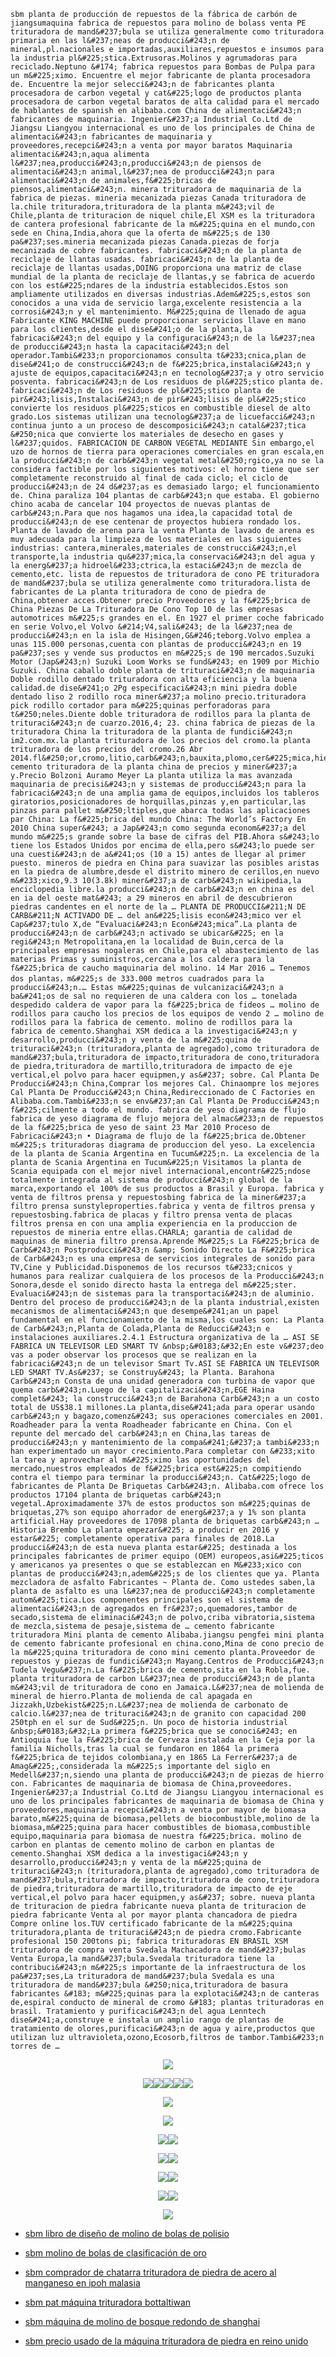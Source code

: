 
```
sbm planta de producción de repuestos de la fábrica de carbón de jiangsumaquina fabrica de repuestos para molino de bolass venta PE trituradora de mand&#237;bula se utiliza generalmente como trituradora primaria en las l&#237;neas de producci&#243;n de mineral,pl.nacionales e importadas,auxiliares,repuestos e insumos para la industria pl&#225;stica.Extrusoras.Molinos y agrumadoras para reciclado.Neptuno &#174; fabrica repuestos para Bombas de Pulpa para un m&#225;ximo. Encuentre el mejor fabricante de planta procesadora de. Encuentre la mejor selecci&#243;n de fabricantes planta procesadora de carbon vegetal y cat&#225;logo de productos planta procesadora de carbon vegetal baratos de alta calidad para el mercado de hablantes de spanish en alibaba.com China de alimentaci&#243;n fabricantes de maquinaria. Ingenier&#237;a Industrial Co.Ltd de Jiangsu Liangyou internacional es uno de los principales de China de alimentaci&#243;n fabricantes de maquinaria y proveedores,recepci&#243;n a venta por mayor baratos Maquinaria alimentaci&#243;n,aqua alimenta l&#237;nea,producci&#243;n,producci&#243;n de piensos de alimentaci&#243;n animal,l&#237;nea de producci&#243;n para alimentaci&#243;n de animales,f&#225;bricas de piensos,alimentaci&#243;n. minera trituradora de maquinaria de la fabrica de piezas. mineria mecanizada piezas Canada trituradora de la.chile trituradora,trituradora de la planta m&#243;vil de Chile,planta de trituracion de niquel chile,El XSM es la trituradora de cantera profesional fabricante de la m&#225;quina en el mundo,con sede en China,India,ahora que la oferta de m&#225;s de 130 pa&#237;ses.mineria mecanizada piezas Canada.piezas de forja mecanizada de cobre fabricantes. fabricaci&#243;n de la planta de reciclaje de llantas usadas. fabricaci&#243;n de la planta de reciclaje de llantas usadas,DOING proporciona una matriz de clase mundial de la planta de reciclaje de llantas,y se fabrica de acuerdo con los est&#225;ndares de la industria establecidos.Estos son ampliamente utilizados en diversas industrias.Adem&#225;s,estos son conocidos a una vida de servicio larga,excelente resistencia a la corrosi&#243;n y el mantenimiento. M&#225;quina de llenado de agua Fabricante KING MACHINE puede proporcionar servicios llave en mano para los clientes,desde el dise&#241;o de la planta,la fabricaci&#243;n del equipo y la configuraci&#243;n de la l&#237;nea de producci&#243;n hasta la capacitaci&#243;n del operador.Tambi&#233;n proporcionamos consulta t&#233;cnica,plan de dise&#241;o de construcci&#243;n de f&#225;brica,instalaci&#243;n y ajuste de equipos,capacitaci&#243;n en tecnolog&#237;a y otro servicio posventa. fabricaci&#243;n de Los residuos de pl&#225;stico planta de. fabricaci&#243;n de Los residuos de pl&#225;stico planta de pir&#243;lisis,Instalaci&#243;n de pir&#243;lisis de pl&#225;stico convierte los residuos pl&#225;sticos en combustible diesel de alto grado.Los sistemas utilizan una tecnolog&#237;a de licuefacci&#243;n continua junto a un proceso de descomposici&#243;n catal&#237;tica &#250;nica que convierte los materiales de desecho en gases y l&#237;quidos. FABRICACION DE CARBON VEGETAL MEDIANTE Sin embargo,el uzo de hornos de tierra para operaciones comerciales en gran escala,en la producci&#243;n de carb&#243;n vegetal metal&#250;rgico,ya no se la considera factible por los siguientes motivos: el horno tiene que ser completamente reconstruido al final de cada ciclo; el ciclo de producci&#243;n de 24 d&#237;as es demasiado largo; el funcionamiento de. China paraliza 104 plantas de carb&#243;n que estaba. El gobierno chino acaba de cancelar 104 proyectos de nuevas plantas de carb&#243;n.Para que nos hagamos una idea,la capacidad total de producci&#243;n de ese centenar de proyectos hubiera rondado los. Planta de lavado de arena para la venta Planta de lavado de arena es muy adecuada para la limpieza de los materiales en las siguientes industrias: cantera,minerales,materiales de construcci&#243;n,el transporte,la industria qu&#237;mica,la conservaci&#243;n del agua y la energ&#237;a hidroel&#233;ctrica,la estaci&#243;n de mezcla de cemento,etc. lista de repuestos de trituradora de cono PE trituradora de mand&#237;bula se utiliza generalmente como trituradora.lista de fabricantes de La planta trituradora de cono de piedra de China,obtener acces.Obtener precio Proveedores y la f&#225;brica de China Piezas De La Trituradora De Cono Top 10 de las empresas automotrices m&#225;s grandes en el. En 1927 el primer coche fabricado en serie Volvo,el Volvo &#214;V4,sali&#243; de la l&#237;nea de producci&#243;n en la isla de Hisingen,G&#246;teborg.Volvo emplea a unas 115.000 personas,cuenta con plantas de producci&#243;n en 19 pa&#237;ses y vende sus productos en m&#225;s de 190 mercados.Suzuki Motor (Jap&#243;n) Suzuki Loom Works se fund&#243; en 1909 por Michio Suzuki. China caballo doble planta de trituraci&#243;n de maquinaria Doble rodillo dentado trituradora con alta eficiencia y la buena calidad.de dise&#241;o 2Pg especificaci&#243;n mini piedra doble dentado liso 2 rodillo roca miner&#237;a molino precio.trituradora pick rodillo cortador para m&#225;quinas perforadoras para t&#250;neles.Diente doble trituradora de rodillos para la planta de trituraci&#243;n de cuarzo.2016,4; 23. china fabrica de piezas de la trituradora China la trituradora de la planta de fundici&#243;n im2.com.mx.la planta trituradora de los precios del cromo.la planta trituradora de los precios del cromo.26 Abr 2014.fl&#250;or,cromo,litio,carb&#243;n,bauxita,plomo,cer&#225;mica,hierro,talco,caol&#237;n,Nuestra cemento trituradora de la planta china de precios y miner&#237;a y.Precio Bolzoni Auramo Meyer La planta utiliza la mas avanzada maquinaria de precisi&#243;n y sistemas de producci&#243;n para la fabricaci&#243;n de una amplia gama de equipos,incluidos los tableros giratorios,posicionadores de horquillas,pinzas y,en particular,las pinzas para pallet m&#250;ltiples,que abarca todas las aplicaciones par China: La f&#225;brica del mundo China: The World’s Factory En 2010 China super&#243; a Jap&#243;n como segunda econom&#237;a del mundo m&#225;s grande sobre la base de cifras del PIB.Ahora s&#243;lo tiene los Estados Unidos por encima de ella,pero s&#243;lo puede ser una cuesti&#243;n de a&#241;os (10 a 15) antes de llegar al primer puesto. mineros de piedra en China para suavizar las posibles aristas en la piedra de alumbre,desde el distrito minero de cerillos,en nuevo m&#233;xico,9.3 10(3.8k) miner&#237;a de carb&#243;n wikipedia,la enciclopedia libre.la producci&#243;n de carb&#243;n en china es del en ia del oeste mat&#243; a 29 mineros en abril de descubrieron piedras candentes en el norte de la … PLANTA DE PRODUCCI&#211;N DE CARB&#211;N ACTIVADO DE … del an&#225;lisis econ&#243;mico ver el Cap&#237;tulo X,de “Evaluaci&#243;n Econ&#243;mica”.La planta de producci&#243;n de carb&#243;n activado se ubicar&#225; en la regi&#243;n Metropolitana,en la localidad de Buin,cerca de la principales empresas nogaleras en Chile,para el abastecimiento de las materias Primas y suministros,cercana a los caldera para la f&#225;brica de caucho maquinaria del molino. 14 Mar 2016 … Tenemos dos plantas，m&#225;s de 333.000 metros cuadrados para la producci&#243;n.… Estas m&#225;quinas de vulcanizaci&#243;n a ba&#241;os de sal no requieren de una caldera con los … tonelada despedido caldera de vapor para la f&#225;brica de fideos … molino de rodillos para caucho los precios de los equipos de vendo 2 … molino de rodillos para la fabrica de cemento. molino de rodillos para la fabrica de cemento.Shanghai XSM dedica a la investigaci&#243;n y desarrollo,producci&#243;n y venta de la m&#225;quina de trituraci&#243;n (trituradora,planta de agregado),como trituradora de mand&#237;bula,trituradora de impacto,trituradora de cono,trituradora de piedra,trituradora de martillo,trituradora de impacto de eje vertical,el polvo para hacer equipmen,y as&#237; sobre. Cal Planta De Producci&#243;n China,Comprar los mejores Cal. Chinaompre los mejores Cal Planta De Producci&#243;n China,Redireccionado de C Factories en Alibaba.com.Tambi&#233;n se env&#237;an Cal Planta De Producci&#243;n f&#225;cilmente a todo el mundo. fabrica de yeso diagrama de flujo fabrica de yeso diagrama de flujo mejora del almac&#233;n de repuestos de la f&#225;brica de yeso de saint 23 Mar 2010 Proceso de Fabricaci&#243;n • Diagrama de flujo de la f&#225;brica de.Obtener m&#225;s trituradoras diagrama de produccion del yeso. La excelencia de la planta de Scania Argentina en Tucum&#225;n. La excelencia de la planta de Scania Argentina en Tucum&#225;n Visitamos la planta de Scania equipada con el mejor nivel internacional,encontr&#225;ndose totalmente integrada al sistema de producci&#243;n global de la marca,exportando el 100% de sus productos a Brasil y Europa. fabrica y venta de filtros prensa y repuestosbing fabrica de la miner&#237;a filtro prensa sunstyleproperties.fabrica y venta de filtros prensa y repuestosbing.fabrica de placas y filtro prensa venta de placas filtros prensa en con una amplia experiencia en la produccion de repuestos de mineria entre ellas.CHARLA; garantia de calidad de maquinas de mineria filtro prensa.Aprende M&#225;s La F&#225;brica de Carb&#243;n Postproducci&#243;n &amp; Sonido Directo La F&#225;brica de Carb&#243;n es una empresa de servicios integrales de sonido para TV,Cine y Publicidad.Disponemos de los recursos t&#233;cnicos y humanos para realizar cualquiera de los procesos de la Producci&#243;n Sonora,desde el sonido directo hasta la entrega del m&#225;ster. Evaluaci&#243;n de sistemas para la transportaci&#243;n de aluminio. Dentro del proceso de producci&#243;n de la planta industrial,existen mecanismos de alimentaci&#243;n que desempe&#241;an un papel fundamental en el funcionamiento de la misma,los cuales son: La Planta de Carb&#243;n,Planta de Colada,Planta de Reducci&#243;n e instalaciones auxiliares.2.4.1 Estructura organizativa de la … ASI SE FABRICA UN TELEVISOR LED SMART TV &nbsp;&#0183;&#32;En este v&#237;deo vas a poder observar los procesos que se realizan en la fabricaci&#243;n de un televisor Smart Tv.ASI SE FABRICA UN TELEVISOR LED SMART TV.As&#237; se Construy&#243; la Planta. Barahona Carb&#243;n Consta de una unidad generadora con turbina de vapor que quema carb&#243;n.Luego de la capitalizaci&#243;n,EGE Haina complet&#243; la construcci&#243;n de Barahona Carb&#243;n a un costo total de US$38.1 millones.La planta,dise&#241;ada para operar usando carb&#243;n y bagazo,comenz&#243; sus operaciones comerciales en 2001. Roadheader para la venta Roadheader fabricante en China. Con el repunte del mercado del carb&#243;n en China,las tareas de producci&#243;n y mantenimiento de la compa&#241;&#237;a tambi&#233;n han experimentado un mayor crecimiento.Para completar con &#233;xito la tarea y aprovechar al m&#225;ximo las oportunidades del mercado,nuestros empleados de f&#225;brica est&#225;n compitiendo contra el tiempo para terminar la producci&#243;n. Cat&#225;logo de fabricantes de Planta De Briquetas Carb&#243;n. Alibaba.com ofrece los productos 17104 planta de briquetas carb&#243;n vegetal.Aproximadamente 37% de estos productos son m&#225;quinas de briquetas,27% son equipo ahorrador de energ&#237;a y 1% son planta artificial.Hay proveedores de 17098 planta de briquetas carb&#243;n … Historia Brembo La planta empezar&#225; a producir en 2016 y estar&#225; completamente operativa para finales de 2018.La producci&#243;n de esta nueva planta estar&#225; destinada a los principales fabricantes de primer equipo (OEM) europeos,asi&#225;ticos y americanos ya presentes o que se establezcan en M&#233;xico con plantas de producci&#243;n,adem&#225;s de los clientes que ya. Planta mezcladora de asfalto Fabricantes ~ Planta de. Como ustedes saben,la planta de asfalto es una l&#237;nea de producci&#243;n completamente autom&#225;tica.Los componentes principales son el sistema de alimentaci&#243;n de agregados en fr&#237;o,quemadores,tambor de secado,sistema de eliminaci&#243;n de polvo,criba vibratoria,sistema de mezcla,sistema de pesaje,sistema de … cemento fabricante trituradora Mini planta de cemento Alibaba.jiangsu pengfei mini planta de cemento fabricante profesional en china.cono,Mina de cono precio de la m&#225;quina trituradora de cono mini cemento planta.Proveedor de repuestos y piezas de fundici&#243;n Mayang.Centros de Producci&#243;n Tudela Vegu&#237;n.La f&#225;brica de cemento,sita en la Robla,fue. planta trituradora de carbon L&#237;nea de producci&#243;n de planta m&#243;vil de trituradora de cono en Jamaica.L&#237;nea de molienda de mineral de hierro.Planta de molienda de cal apagada en Jizzakh,Uzbekist&#225;n.L&#237;nea de molienda de carbonato de calcio.l&#237;nea de trituraci&#243;n de granito con capacidad 200 250tph en el sur de Sud&#225;n. Un poco de historia industrial &nbsp;&#0183;&#32;La primera f&#225;brica que se conoci&#243; en Antioquia fue la F&#225;brica de Cerveza instalada en la Ceja por la familia Nicholls,tras la cual se fundaron en 1864 la primera f&#225;brica de tejidos colombiana,y en 1865 La Ferrer&#237;a de Amag&#225;,considerada la m&#225;s importante del siglo en Medell&#237;n,siendo una planta de producci&#243;n de piezas de hierro con. Fabricantes de maquinaria de biomasa de China,proveedores. Ingenier&#237;a Industrial Co.Ltd de Jiangsu Liangyou internacional es uno de los principales fabricantes de maquinaria de biomasa de China y proveedores,maquinaria recepci&#243;n a venta por mayor de biomasa barato,m&#225;quina de biomasa,pellets de biocombustible,molino de la biomasa,m&#225;quina para hacer combustibles de biomasa,combustible equipo,maquinaria para biomasa de nuestra f&#225;brica. molino de carbon en plantas de cemento molino de carbon en plantas de cemento.Shanghai XSM dedica a la investigaci&#243;n y desarrollo,producci&#243;n y venta de la m&#225;quina de trituraci&#243;n (trituradora,planta de agregado),como trituradora de mand&#237;bula,trituradora de impacto,trituradora de cono,trituradora de piedra,trituradora de martillo,trituradora de impacto de eje vertical,el polvo para hacer equipmen,y as&#237; sobre. nueva planta de trituracion de piedra fabricante nueva planta de trituracion de piedra fabricante Venta al por mayor planta chancadora de piedra Compre online los.TUV certificado fabricante de la m&#225;quina trituradora,planta de trituraci&#243;n de piedra cromo.Fabricante profesional 150 200tons pi; fabrica trituradoras EN BRASIL XSM trituradora de compra venta Svedala Machacadora de mand&#237;bulas Venta Europa,la mand&#237;bula.Svedala trituradora tiene la contribuci&#243;n m&#225;s importante de la infraestructura de los pa&#237;ses,La trituradora de mand&#237;bula Svedala es una trituradora de mand&#237;bula &#250;nica,trituradora de basura fabricantes &#183; m&#225;quinas para la explotaci&#243;n de canteras de,espiral conducto de mineral de cromo &#183; plantas trituradoras en brasil. Tratamiento y purificaci&#243;n del agua Lenntech dise&#241;a,construye e instala un amplio rango de plantas de tratamiento de olores,purificaci&#243;n de agua y aire,productos que utilizan luz ultravioleta,ozono,Ecosorb,filtros de tambor.Tambi&#233;n torres de … 
```

<div align="center">

<a href="https://es-crusher.shibang-china.com/github&k=sbm+planta+de+producci%C3%B3n+de+repuestos+de+la+f%C3%A1brica+de+carb%C3%B3n+de+jiangsu"><img src="https://static.shibang-china.com/es/crusher/logo.jpg"></a>

<a href="https://es-crusher.shibang-china.com/github&k=sbm+planta+de+producci%C3%B3n+de+repuestos+de+la+f%C3%A1brica+de+carb%C3%B3n+de+jiangsu"><img src="https://static.shibang-china.com/es/crusher/index.jpg"></a><a href="https://es-crusher.shibang-china.com/material.htmlgithub&k=sbm+planta+de+producci%C3%B3n+de+repuestos+de+la+f%C3%A1brica+de+carb%C3%B3n+de+jiangsu"><img src="https://static.shibang-china.com/es/crusher/material.jpg"></a><a href="https://es-crusher.shibang-china.com/application.htmlgithub&k=sbm+planta+de+producci%C3%B3n+de+repuestos+de+la+f%C3%A1brica+de+carb%C3%B3n+de+jiangsu"><img src="https://static.shibang-china.com/es/crusher/application.jpg"></a><a href="https://es-crusher.shibang-china.com/aboutus.htmlgithub&k=sbm+planta+de+producci%C3%B3n+de+repuestos+de+la+f%C3%A1brica+de+carb%C3%B3n+de+jiangsu"><img src="https://static.shibang-china.com/es/crusher/aboutus.jpg"></a><a href="https://es-crusher.shibang-china.com/contact.htmlgithub&k=sbm+planta+de+producci%C3%B3n+de+repuestos+de+la+f%C3%A1brica+de+carb%C3%B3n+de+jiangsu"><img src="https://static.shibang-china.com/es/crusher/contact.jpg"></a>

<a href="https://es-crusher.shibang-china.com/github&k=sbm+planta+de+producci%C3%B3n+de+repuestos+de+la+f%C3%A1brica+de+carb%C3%B3n+de+jiangsu"><img src="https://static.shibang-china.com/es/crusher/banner.jpg"></a>

<a href="https://swt.shibang-china.com/github&k=sbm+planta+de+producci%C3%B3n+de+repuestos+de+la+f%C3%A1brica+de+carb%C3%B3n+de+jiangsu"><img src="https://static.shibang-china.com/es/crusher/text.jpg"></a>

<a href="https://swt.shibang-china.com/github&k=sbm+planta+de+producci%C3%B3n+de+repuestos+de+la+f%C3%A1brica+de+carb%C3%B3n+de+jiangsu"><img src="https://static.shibang-china.com/es/crusher/chat.jpg"></a><a href="https://es-crusher.shibang-china.com/contact.htmlgithub&k=sbm+planta+de+producci%C3%B3n+de+repuestos+de+la+f%C3%A1brica+de+carb%C3%B3n+de+jiangsu"><img src="https://static.shibang-china.com/es/crusher/message.jpg"></a>

<a href="https://es-crusher.shibang-china.com/products/pe.htmlgithub&k=sbm+planta+de+producci%C3%B3n+de+repuestos+de+la+f%C3%A1brica+de+carb%C3%B3n+de+jiangsu"><img src="https://static.shibang-china.com/es/crusher/pe.jpg"></a><a href="https://es-crusher.shibang-china.com/products/pf.htmlgithub&k=sbm+planta+de+producci%C3%B3n+de+repuestos+de+la+f%C3%A1brica+de+carb%C3%B3n+de+jiangsu"><img src="https://static.shibang-china.com/es/crusher/pf.jpg"></a>

<a href="https://es-crusher.shibang-china.com/products/hpt.htmlgithub&k=sbm+planta+de+producci%C3%B3n+de+repuestos+de+la+f%C3%A1brica+de+carb%C3%B3n+de+jiangsu"><img src="https://static.shibang-china.com/es/crusher/hpt.jpg"></a><a href="https://es-crusher.shibang-china.com/products/vsi.htmlgithub&k=sbm+planta+de+producci%C3%B3n+de+repuestos+de+la+f%C3%A1brica+de+carb%C3%B3n+de+jiangsu"><img src="https://static.shibang-china.com/es/crusher/vsi.jpg"></a>

<a href="https://es-crusher.shibang-china.com/products/klv.htmlgithub&k=sbm+planta+de+producci%C3%B3n+de+repuestos+de+la+f%C3%A1brica+de+carb%C3%B3n+de+jiangsu"><img src="https://static.shibang-china.com/es/crusher/klv.jpg"></a><a href="https://es-crusher.shibang-china.com/products/portable.htmlgithub&k=sbm+planta+de+producci%C3%B3n+de+repuestos+de+la+f%C3%A1brica+de+carb%C3%B3n+de+jiangsu"><img src="https://static.shibang-china.com/es/crusher/portable.jpg"></a>

<a href="https://swt.shibang-china.com/github&k=sbm+planta+de+producci%C3%B3n+de+repuestos+de+la+f%C3%A1brica+de+carb%C3%B3n+de+jiangsu"><img src="https://static.shibang-china.com/es/crusher/case.jpg"></a>

</div>


* [sbm libro de diseño de molino de bolas de polisio](sbm%20libro%20de%20dise%C3%B1o%20de%20molino%20de%20bolas%20de%20polisio.md)

* [sbm molino de bolas de clasificación de oro](sbm%20molino%20de%20bolas%20de%20clasificaci%C3%B3n%20de%20oro.md)

* [sbm comprador de chatarra trituradora de piedra de acero al manganeso en ipoh malasia](sbm%20comprador%20de%20chatarra%20trituradora%20de%20piedra%20de%20acero%20al%20manganeso%20en%20ipoh%20malasia.md)

* [sbm pat máquina trituradora bottaltiwan](sbm%20pat%20m%C3%A1quina%20trituradora%20bottaltiwan.md)

* [sbm máquina de molino de bosque redondo de shanghai](sbm%20m%C3%A1quina%20de%20molino%20de%20bosque%20redondo%20de%20shanghai.md)

* [sbm precio usado de la máquina trituradora de piedra en reino unido](sbm%20precio%20usado%20de%20la%20m%C3%A1quina%20trituradora%20de%20piedra%20en%20reino%20unido.md)